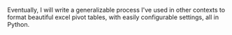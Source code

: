 Eventually, I will write a generalizable process I've used in other contexts to format beautiful excel pivot tables, with easily configurable settings, all in Python.
